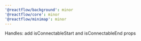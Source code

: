```yaml
---
'@reactflow/background': minor
'@reactflow/core': minor
'@reactflow/minimap': minor
---
```


Handles: add isConnectableStart and isConnectableEnd props
